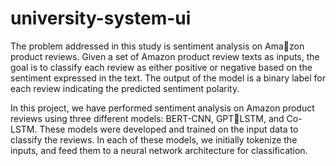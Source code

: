 # university-system-ui
 
The problem addressed in this study is sentiment analysis on Amazon product reviews. Given a set of Amazon product review texts as inputs, the goal is to classify each review as either positive or negative based on the sentiment expressed in the text. The output of the model is a binary label for each review indicating the predicted sentiment polarity. 

In this project, we have performed sentiment analysis on Amazon product reviews using three different models: BERT-CNN, GPTLSTM, and Co-LSTM. These models were developed and trained
on the input data to classify the reviews. In each of these models, we initially tokenize the inputs, and feed them to a neural network architecture for classification.
